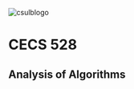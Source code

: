 ![csulblogo](https://user-images.githubusercontent.com/13907836/51081445-7d0d9300-16a4-11e9-8e4d-6ccad8359bf8.png)

# CECS 528

## Analysis of Algorithms
